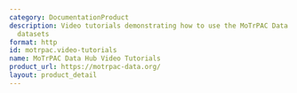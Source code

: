```yaml
---
category: DocumentationProduct
description: Video tutorials demonstrating how to use the MoTrPAC Data Hub and access
  datasets
format: http
id: motrpac.video-tutorials
name: MoTrPAC Data Hub Video Tutorials
product_url: https://motrpac-data.org/
layout: product_detail
---
```

